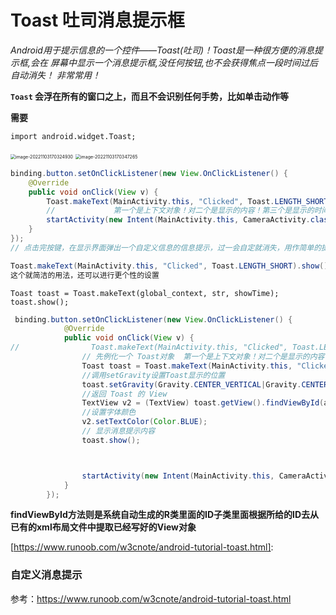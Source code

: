 



# Toast   吐司消息提示框



*Android用于提示信息的一个控件——Toast(吐司)！Toast是一种很方便的消息提示框,会在 屏幕中显示一个消息提示框,没任何按钮,也不会获得焦点一段时间过后自动消失！ 非常常用！*





**`Toast` 会浮在所有的窗口之上，而且不会识别任何手势，比如单击动作等**



**需要**

```
import android.widget.Toast;
```





<img src="C:\Users\jc\AppData\Roaming\Typora\typora-user-images\image-20221103170324930.png" alt="image-20221103170324930" style="zoom:50%;" />

<img src="C:\Users\jc\AppData\Roaming\Typora\typora-user-images\image-20221103170347265.png" alt="image-20221103170347265" style="zoom:50%;" />



```java
binding.button.setOnClickListener(new View.OnClickListener() {
    @Override
    public void onClick(View v) {
        Toast.makeText(MainActivity.this, "Clicked", Toast.LENGTH_SHORT).show();
        //             第一个是上下文对象！对二个是显示的内容！第三个是显示的时间
        startActivity(new Intent(MainActivity.this, CameraActivity.class));
    }
});
// 点击完按键，在显示界面弹出一个自定义信息的信息提示，过一会自定就消失，用作简单的提示作用

Toast.makeText(MainActivity.this, "Clicked", Toast.LENGTH_SHORT).show();
这个就简洁的用法，还可以进行更个性的设置

```





```
Toast toast = Toast.makeText(global_context, str, showTime);  
toast.show();
```



```java
 binding.button.setOnClickListener(new View.OnClickListener() {
            @Override
            public void onClick(View v) {
//                Toast.makeText(MainActivity.this, "Clicked", Toast.LENGTH_SHORT).show();
                // 先例化一个 Toast对象  第一个是上下文对象！对二个是显示的内容！第三个是显示的时间
                Toast toast = Toast.makeText(MainActivity.this, "Clicked", Toast.LENGTH_SHORT);
                //调用setGravity设置Toast显示的位置
                toast.setGravity(Gravity.CENTER_VERTICAL|Gravity.CENTER_HORIZONTAL , 0, 0);  //设置显示位置
                //返回 Toast 的 View
                TextView v2 = (TextView) toast.getView().findViewById(android.R.id.message);
                //设置字体颜色
                v2.setTextColor(Color.BLUE);   
                // 显示消息提示内容
                toast.show();



                startActivity(new Intent(MainActivity.this, CameraActivity.class));
            }
        });
```





**findViewById方法则是系统自动生成的R类里面的ID子类里面根据所给的ID去从已有的xml布局文件中提取已经写好的View对象**



[https://www.runoob.com/w3cnote/android-tutorial-toast.html]: 



### **自定义消息提示**

参考：https://www.runoob.com/w3cnote/android-tutorial-toast.html

